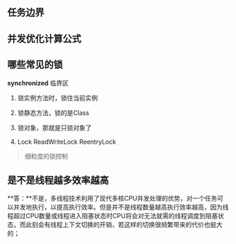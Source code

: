 ## 任务边界

## 并发优化计算公式

## 哪些常见的锁

**synchronized** 临界区

1. 锁实例方法时，锁住当前实例

2. 锁静态方法，锁的是Class

3. 锁对象，那就是只锁对象了

     

4. Lock ReadWriteLock ReentryLock


> 细粒度的锁控制

## 是不是线程越多效率越高

**答：**不是，多线程技术利用了现代多核CPU并发处理的优势，对一个任务可以并发地执行，以提高执行效率。但是并不是线程数量越高执行效率越高，因为线程超过CPU数量或线程进入阻塞状态时CPU将会对无法就需的线程调度到阻塞状态，而此刻会有线程上下文切换的开销，若这样的切换很频繁带来的代价也挺大的；

